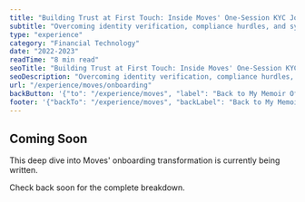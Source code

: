 ```yaml
---
title: "Building Trust at First Touch: Inside Moves' One-Session KYC Journey"
subtitle: "Overcoming identity verification, compliance hurdles, and system integration challenges"
type: "experience"
category: "Financial Technology"
date: "2022-2023"
readTime: "8 min read"
seoTitle: "Building Trust at First Touch: Inside Moves' One-Session KYC Journey - Liam Duncan"
seoDescription: "Overcoming identity verification, compliance hurdles, and system integration challenges to reduce signup time from weeks to same-day."
url: "/experience/moves/onboarding"
backButton: '{"to": "/experience/moves", "label": "Back to My Memoir Of Moves"}'
footer: '{"backTo": "/experience/moves", "backLabel": "Back to My Memoir Of Moves"}'
---
```


## Coming Soon

This deep dive into Moves' onboarding transformation is currently being written.

Check back soon for the complete breakdown.
